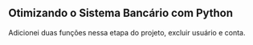 ## Otimizando o Sistema Bancário com Python

Adicionei duas funções nessa etapa do projeto, excluir usuário e conta.
